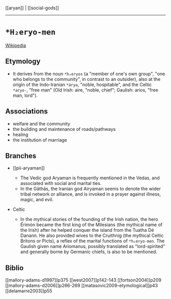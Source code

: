 [[aryan]] | [[social-gods]]
***

# `*H₂eryo-men`
[Wikipedia](https://en.wikipedia.org/wiki/Proto-Indo-European_mythology#Welfare_god)
## Etymology
- It derives from the noun `*h₂eryos` (a "member of one's own group", "one who belongs to the community", in contrast to an outsider), also at the origin of the Indo-Iranian `*árya`, "noble, hospitable", and the Celtic `*aryo-`, "free man" (Old Irish: aire, "noble, chief"; Gaulish: arios, "free man, lord"). 
## Associations
- welfare and the community
- the building and maintenance of roads/pathways
- healing
- the institution of marriage

## Branches 
- [[pii-aryaman]]
	- The Vedic god Aryaman is frequently mentioned in the Vedas, and associated with social and marital ties. 
	- In the Gāthās, the Iranian god Airyaman seems to denote the wider tribal network or alliance, and is invoked in a prayer against illness, magic, and evil. 
 
 - Celtic
	 - In the mythical stories of the founding of the Irish nation, the hero Érimón became the first king of the Milesians (the mythical name of the Irish) after he helped conquer the island from the Tuatha Dé Danann. He also provided wives to the Cruithnig (the mythical Celtic Britons or Picts), a reflex of the marital functions of `*h₂eryo-men`. The Gaulish given name Ariomanus, possibly translated as "lord-spirited" and generally borne by Germanic chiefs, is also to be mentioned.

## Biblio
[[mallory-adams-d1997]]p375
[[west2007]]p142-143
[[fortson2004]]p209
[[mallory-adams-d2006]]p266-269
[[matasovic2009-etymological]]p43
[[delamarre2003]]p55